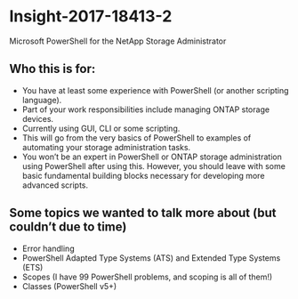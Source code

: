 # Insight-2017-18413-2
Microsoft PowerShell for the NetApp Storage Administrator

## Who this is for:
* You have at least some experience with PowerShell (or another scripting language).
* Part of your work responsibilities include managing ONTAP storage devices.
* Currently using GUI, CLI or some scripting.
* This will go from the very basics of PowerShell to examples of automating your storage administration tasks.
* You won’t be an expert in PowerShell or ONTAP storage administration using PowerShell after using this. However, you should leave with some basic fundamental building blocks necessary for developing more advanced scripts.

## Some topics we wanted to talk more about (but couldn’t due to time)
* Error handling
* PowerShell Adapted Type Systems (ATS) and Extended Type Systems (ETS)
* Scopes (I have 99 PowerShell problems, and scoping is all of them!)
* Classes (PowerShell v5+)
